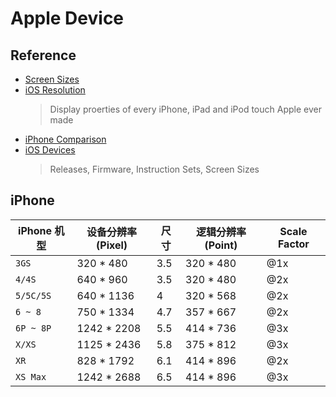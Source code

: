 # Apple Device

## Reference

- [Screen Sizes](https://www.screensizes.app/)
- [iOS Resolution](https://www.ios-resolution.com/)
    > Display proerties of every iPhone, iPad and iPod touch Apple ever made
- [iPhone Comparison](https://socialcompare.com/en/comparison/apple-iphone-product-line-comparison)
- [iOS Devices](https://www.innerfence.com/howto/apple-ios-devices-dates-versions-instruction-sets)
    > Releases, Firmware, Instruction Sets, Screen Sizes

## iPhone

| iPhone 机型  | 设备分辨率(Pixel) | 尺寸 | 逻辑分辨率(Point) | Scale Factor 
| ---       | ---           | ---   | ---           | --- 
| `3GS`     | 320 * 480     | 3.5   | 320 * 480     | @1x 
| `4/4S`    | 640 * 960     | 3.5   | 320 * 480     | @2x 
| `5/5C/5S` | 640 * 1136    | 4     | 320 * 568     | @2x 
| `6 ~ 8`   | 750 * 1334    | 4.7   | 357 * 667     | @2x  
| `6P ~ 8P` | 1242 * 2208   | 5.5   | 414 * 736     | @3x 
| `X/XS`    | 1125 * 2436   | 5.8   | 375 * 812     | @3x 
| `XR`      | 828 * 1792    | 6.1   | 414 * 896     | @2x
| `XS Max`  | 1242 * 2688   | 6.5   | 414 * 896     | @3x